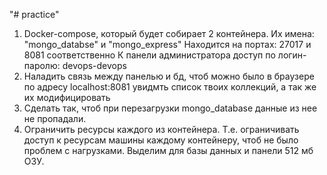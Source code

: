 "# practice" 

1. Docker-compose, который будет собирает 2 контейнера. 
Их имена: "mongo_databse" и "mongo_express"
Находится на портах:
27017 и 8081 соответственно
К панели администратора доступ по логин-паролю:
devops-devops
2. Наладить связь между панелью и бд, чтоб можно было в браузере по адресу localhost:8081 увидмть список твоих коллекций, а так же их модифицировать
3. Сделать так, чтоб при перезагрузки mongo_database данные из нее не пропадали.
4. Ограничить ресурсы каждого из контейнера. Т.е. ограничивать доступ к ресурсам машины каждому контейнеру, чтоб не было проблем с нагрузками. Выделим для базы данных и панели 512 мб ОЗУ.
